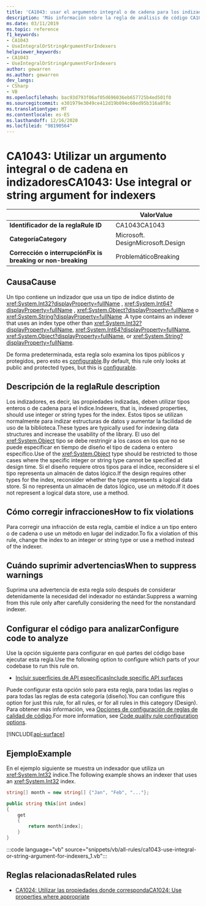 ```yaml
---
title: 'CA1043: usar el argumento integral o de cadena para los indizadores (análisis de código)'
description: 'Más información sobre la regla de análisis de código CA1043: usar el argumento integral o de cadena para los indizadores'
ms.date: 03/11/2019
ms.topic: reference
f1_keywords:
- CA1043
- UseIntegralOrStringArgumentForIndexers
helpviewer_keywords:
- CA1043
- UseIntegralOrStringArgumentForIndexers
author: gewarren
ms.author: gewarren
dev_langs:
- CSharp
- VB
ms.openlocfilehash: bac93d793f06af05d696036eb657725b4ed501f0
ms.sourcegitcommit: e301979e3049ce412d19b094c60ed95b316a8f8c
ms.translationtype: MT
ms.contentlocale: es-ES
ms.lasthandoff: 12/16/2020
ms.locfileid: "98190564"
---
```

# <a name="ca1043-use-integral-or-string-argument-for-indexers"></a><span data-ttu-id="3d4ce-103">CA1043: Utilizar un argumento integral o de cadena en indizadores</span><span class="sxs-lookup"><span data-stu-id="3d4ce-103">CA1043: Use integral or string argument for indexers</span></span>

| | <span data-ttu-id="3d4ce-104">Valor</span><span class="sxs-lookup"><span data-stu-id="3d4ce-104">Value</span></span> |
|-|-|
| <span data-ttu-id="3d4ce-105">**Identificador de la regla**</span><span class="sxs-lookup"><span data-stu-id="3d4ce-105">**Rule ID**</span></span> |<span data-ttu-id="3d4ce-106">CA1043</span><span class="sxs-lookup"><span data-stu-id="3d4ce-106">CA1043</span></span>|
| <span data-ttu-id="3d4ce-107">**Categoría**</span><span class="sxs-lookup"><span data-stu-id="3d4ce-107">**Category**</span></span> |<span data-ttu-id="3d4ce-108">Microsoft. Design</span><span class="sxs-lookup"><span data-stu-id="3d4ce-108">Microsoft.Design</span></span>|
| <span data-ttu-id="3d4ce-109">**Corrección o interrupción**</span><span class="sxs-lookup"><span data-stu-id="3d4ce-109">**Fix is breaking or non-breaking**</span></span> |<span data-ttu-id="3d4ce-110">Problemático</span><span class="sxs-lookup"><span data-stu-id="3d4ce-110">Breaking</span></span>|

## <a name="cause"></a><span data-ttu-id="3d4ce-111">Causa</span><span class="sxs-lookup"><span data-stu-id="3d4ce-111">Cause</span></span>

<span data-ttu-id="3d4ce-112">Un tipo contiene un indizador que usa un tipo de índice distinto de <xref:System.Int32?displayProperty=fullName> , <xref:System.Int64?displayProperty=fullName> , <xref:System.Object?displayProperty=fullName> o <xref:System.String?displayProperty=fullName> .</span><span class="sxs-lookup"><span data-stu-id="3d4ce-112">A type contains an indexer that uses an index type other than <xref:System.Int32?displayProperty=fullName>, <xref:System.Int64?displayProperty=fullName>, <xref:System.Object?displayProperty=fullName>, or <xref:System.String?displayProperty=fullName>.</span></span>

<span data-ttu-id="3d4ce-113">De forma predeterminada, esta regla solo examina los tipos públicos y protegidos, pero esto es [configurable](#configure-code-to-analyze).</span><span class="sxs-lookup"><span data-stu-id="3d4ce-113">By default, this rule only looks at public and protected types, but this is [configurable](#configure-code-to-analyze).</span></span>

## <a name="rule-description"></a><span data-ttu-id="3d4ce-114">Descripción de la regla</span><span class="sxs-lookup"><span data-stu-id="3d4ce-114">Rule description</span></span>

<span data-ttu-id="3d4ce-115">Los indizadores, es decir, las propiedades indizadas, deben utilizar tipos enteros o de cadena para el índice.</span><span class="sxs-lookup"><span data-stu-id="3d4ce-115">Indexers, that is, indexed properties, should use integer or string types for the index.</span></span> <span data-ttu-id="3d4ce-116">Estos tipos se utilizan normalmente para indizar estructuras de datos y aumentar la facilidad de uso de la biblioteca.</span><span class="sxs-lookup"><span data-stu-id="3d4ce-116">These types are typically used for indexing data structures and increase the usability of the library.</span></span> <span data-ttu-id="3d4ce-117">El uso del <xref:System.Object> tipo se debe restringir a los casos en los que no se puede especificar en tiempo de diseño el tipo de cadena o entero específico.</span><span class="sxs-lookup"><span data-stu-id="3d4ce-117">Use of the <xref:System.Object> type should be restricted to those cases where the specific integer or string type cannot be specified at design time.</span></span> <span data-ttu-id="3d4ce-118">Si el diseño requiere otros tipos para el índice, reconsidere si el tipo representa un almacén de datos lógico.</span><span class="sxs-lookup"><span data-stu-id="3d4ce-118">If the design requires other types for the index, reconsider whether the type represents a logical data store.</span></span> <span data-ttu-id="3d4ce-119">Si no representa un almacén de datos lógico, use un método.</span><span class="sxs-lookup"><span data-stu-id="3d4ce-119">If it does not represent a logical data store, use a method.</span></span>

## <a name="how-to-fix-violations"></a><span data-ttu-id="3d4ce-120">Cómo corregir infracciones</span><span class="sxs-lookup"><span data-stu-id="3d4ce-120">How to fix violations</span></span>

<span data-ttu-id="3d4ce-121">Para corregir una infracción de esta regla, cambie el índice a un tipo entero o de cadena o use un método en lugar del indizador.</span><span class="sxs-lookup"><span data-stu-id="3d4ce-121">To fix a violation of this rule, change the index to an integer or string type or use a method instead of the indexer.</span></span>

## <a name="when-to-suppress-warnings"></a><span data-ttu-id="3d4ce-122">Cuándo suprimir advertencias</span><span class="sxs-lookup"><span data-stu-id="3d4ce-122">When to suppress warnings</span></span>

<span data-ttu-id="3d4ce-123">Suprima una advertencia de esta regla solo después de considerar detenidamente la necesidad del indexador no estándar.</span><span class="sxs-lookup"><span data-stu-id="3d4ce-123">Suppress a warning from this rule only after carefully considering the need for the nonstandard indexer.</span></span>

## <a name="configure-code-to-analyze"></a><span data-ttu-id="3d4ce-124">Configurar el código para analizar</span><span class="sxs-lookup"><span data-stu-id="3d4ce-124">Configure code to analyze</span></span>

<span data-ttu-id="3d4ce-125">Use la opción siguiente para configurar en qué partes del código base ejecutar esta regla.</span><span class="sxs-lookup"><span data-stu-id="3d4ce-125">Use the following option to configure which parts of your codebase to run this rule on.</span></span>

- [<span data-ttu-id="3d4ce-126">Incluir superficies de API específicas</span><span class="sxs-lookup"><span data-stu-id="3d4ce-126">Include specific API surfaces</span></span>](#include-specific-api-surfaces)

<span data-ttu-id="3d4ce-127">Puede configurar esta opción solo para esta regla, para todas las reglas o para todas las reglas de esta categoría (diseño).</span><span class="sxs-lookup"><span data-stu-id="3d4ce-127">You can configure this option for just this rule, for all rules, or for all rules in this category (Design).</span></span> <span data-ttu-id="3d4ce-128">Para obtener más información, vea [Opciones de configuración de reglas de calidad de código](../code-quality-rule-options.md).</span><span class="sxs-lookup"><span data-stu-id="3d4ce-128">For more information, see [Code quality rule configuration options](../code-quality-rule-options.md).</span></span>

[!INCLUDE[api-surface](~/includes/code-analysis/api-surface.md)]

## <a name="example"></a><span data-ttu-id="3d4ce-129">Ejemplo</span><span class="sxs-lookup"><span data-stu-id="3d4ce-129">Example</span></span>

<span data-ttu-id="3d4ce-130">En el ejemplo siguiente se muestra un indexador que utiliza un <xref:System.Int32> índice.</span><span class="sxs-lookup"><span data-stu-id="3d4ce-130">The following example shows an indexer that uses an <xref:System.Int32> index.</span></span>

```csharp
string[] month = new string[] {"Jan", "Feb", "..."};

public string this[int index]
{
    get
    {
        return month[index];
    }
}
```

:::code language="vb" source="snippets/vb/all-rules/ca1043-use-integral-or-string-argument-for-indexers_1.vb":::

## <a name="related-rules"></a><span data-ttu-id="3d4ce-131">Reglas relacionadas</span><span class="sxs-lookup"><span data-stu-id="3d4ce-131">Related rules</span></span>

- [<span data-ttu-id="3d4ce-132">CA1024: Utilizar las propiedades donde corresponda</span><span class="sxs-lookup"><span data-stu-id="3d4ce-132">CA1024: Use properties where appropriate</span></span>](ca1024.md)
